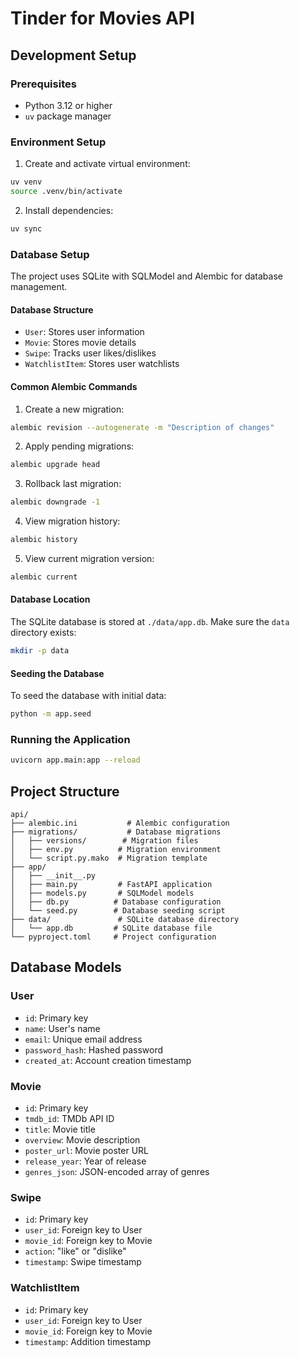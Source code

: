 # Tinder for Movies API

## Development Setup

### Prerequisites
- Python 3.12 or higher
- `uv` package manager

### Environment Setup
1. Create and activate virtual environment:
```bash
uv venv
source .venv/bin/activate
```

2. Install dependencies:
```bash
uv sync
```

### Database Setup

The project uses SQLite with SQLModel and Alembic for database management.

#### Database Structure
- `User`: Stores user information
- `Movie`: Stores movie details
- `Swipe`: Tracks user likes/dislikes
- `WatchlistItem`: Stores user watchlists

#### Common Alembic Commands

1. Create a new migration:
```bash
alembic revision --autogenerate -m "Description of changes"
```

2. Apply pending migrations:
```bash
alembic upgrade head
```

3. Rollback last migration:
```bash
alembic downgrade -1
```

4. View migration history:
```bash
alembic history
```

5. View current migration version:
```bash
alembic current
```

#### Database Location
The SQLite database is stored at `./data/app.db`. Make sure the `data` directory exists:
```bash
mkdir -p data
```

#### Seeding the Database
To seed the database with initial data:
```bash
python -m app.seed
```

### Running the Application
```bash
uvicorn app.main:app --reload
```

## Project Structure
```
api/
├── alembic.ini           # Alembic configuration
├── migrations/           # Database migrations
│   ├── versions/        # Migration files
│   ├── env.py          # Migration environment
│   └── script.py.mako  # Migration template
├── app/
│   ├── __init__.py
│   ├── main.py         # FastAPI application
│   ├── models.py       # SQLModel models
│   ├── db.py          # Database configuration
│   └── seed.py        # Database seeding script
├── data/               # SQLite database directory
│   └── app.db         # SQLite database file
└── pyproject.toml     # Project configuration
```

## Database Models

### User
- `id`: Primary key
- `name`: User's name
- `email`: Unique email address
- `password_hash`: Hashed password
- `created_at`: Account creation timestamp

### Movie
- `id`: Primary key
- `tmdb_id`: TMDb API ID
- `title`: Movie title
- `overview`: Movie description
- `poster_url`: Movie poster URL
- `release_year`: Year of release
- `genres_json`: JSON-encoded array of genres

### Swipe
- `id`: Primary key
- `user_id`: Foreign key to User
- `movie_id`: Foreign key to Movie
- `action`: "like" or "dislike"
- `timestamp`: Swipe timestamp

### WatchlistItem
- `id`: Primary key
- `user_id`: Foreign key to User
- `movie_id`: Foreign key to Movie
- `timestamp`: Addition timestamp 